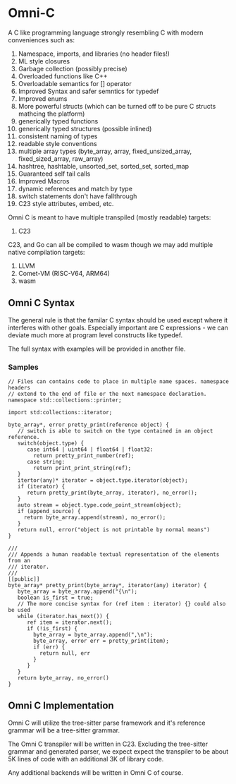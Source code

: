 # Omni-C

A C like programming language strongly resembling C with modern conveniences
such as:

1. Namespace, imports, and libraries (no header files!)
2. ML style closures
3. Garbage collection (possibly precise)
4. Overloaded functions like C++
5. Overloadable semantics for [] operator
6. Improved Syntax and safer semntics for typedef
7. Improved enums
8. More powerful structs (which can be turned off to be pure C structs mathcing the platform)
9. generically typed functions
10. generically typed structures (possible inlined)
11. consistent naming of types
12. readable style conventions
13. multiple array types (byte_array, array, fixed_unsized_array, fixed_sized_array, raw_array)
14. hashtree, hashtable, unsorted_set, sorted_set, sorted_map
15. Guaranteed self tail calls
16. Improved Macros
17. dynamic references and match by type
18. switch statements don't have fallthrough
19. C23 style attributes, embed, etc.

Omni C is meant to have multiple transpiled (mostly readable) targets:

1. C23

C23, and Go can all be compiled to wasm though we may add multiple native compilation targets:

1. LLVM
2. Comet-VM (RISC-V64, ARM64)
3. wasm

## Omni C Syntax

The general rule is that the familar C syntax should be used except where it interferes
with other goals. Especially important are C expressions - we can deviate much more at
program level constructs like typedef.

The full syntax with examples will be provided in another file.

### Samples

```
// Files can contains code to place in multiple name spaces. namespace headers
// extend to the end of file or the next namespace declaration.
namespace std::collections::printer;

import std:collections::iterator;

byte_array*, error pretty_print(reference object) {
   // switch is able to switch on the type contained in an object reference.
   switch(object.type) {
      case int64 | uint64 | float64 | float32:
        return pretty_print_number(ref);
      case string:
        return print_print_string(ref);
   }
   itertor(any)* iterator = object.type.iterator(object);
   if (iterator) {
      return pretty_print(byte_array, iterator), no_error();
   }
   auto stream = object.type.code_point_stream(object);
   if (append_source) {
     return byte_array.append(stream), no_error();
   }
   return null, error("object is not printable by normal means")
}

///
/// Appends a human readable textual representation of the elements from an
/// iterator.
///
[[public]]
byte_array* pretty_print(byte_array*, iterator(any) iterator) {
   byte_array = byte_array.append("{\n");
   boolean is_first = true;
   // The more concise syntax for (ref item : iterator) {} could also be used
   while (iterator.has_next()) {
      ref item = iterator.next();
      if (!is_first) {
        byte_array = byte_array.append(",\n");
        byte_array, error err = pretty_print(item);
        if (err) {
          return null, err
        }
      }
   }
   return byte_array, no_error()
}
```

## Omni C Implementation

Omni C will utilize the tree-sitter parse framework and it's reference grammar will be a tree-sitter grammar.

The Omni C transpiler will be written in C23. Excluding the tree-sitter grammar and generated parser, we expect
expect the transpiler to be about 5K lines of code with an additional 3K of library code.

Any additional backends will be written in Omni C of course.
